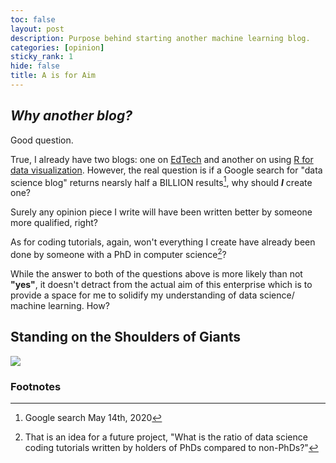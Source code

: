 ```yaml
---
toc: false
layout: post
description: Purpose behind starting another machine learning blog.
categories: [opinion]
sticky_rank: 1
hide: false
title: A is for Aim
---
```


## ***Why another blog?***

Good question. 

True, I already have two blogs: one on [EdTech](https://teachinglearninglearningteaching.wordpress.com/) and another on using [R for data visualization](https://educators-r-learners.netlify.app/). However, the real question is if a Google search for "data science blog" returns nearsly half a BILLION results[^1], why should ***I*** create one? 

Surely any opinion piece I write will have been written better by someone more qualified, right?

As for coding tutorials, again, won't everything I create have already been done by someone with a PhD in computer science[^2]?  

While the answer to both of the questions above is more likely than not **"yes"**, it doesn't detract from the actual aim of this enterprise which is to provide a space for me to solidify my understanding of data science/ machine learning. How? 

## Standing on the Shoulders of Giants

![](https://en.wikipedia.org/wiki/Richard_Feynman#/media/File:Richard_Feynman_Nobel.jpg) 


### Footnotes
[^1]: Google search May 14th, 2020  
[^2]: That is an idea for a future project, "What is the ratio of data science coding tutorials written by holders of PhDs compared to non-PhDs?"
